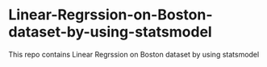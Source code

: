 # Linear-Regrssion-on-Boston-dataset-by-using-statsmodel
This repo contains Linear Regrssion on Boston dataset by using statsmodel
